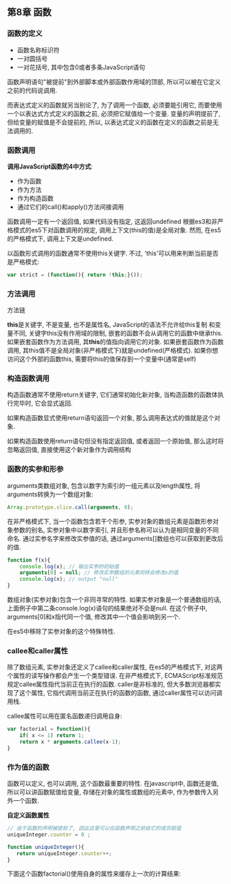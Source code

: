 ## 第8章 函数

### 函数的定义

+ 函数名称标识符
+ 一对圆括号
+ 一对花括号, 其中包含0或者多条JavaScript语句

函数声明语句"被提前"到外部脚本或外部函数作用域的顶部, 所以可以被在它定义之前的代码说调用. 

而表达式定义的函数就另当别论了, 为了调用一个函数, 必须要能引用它, 而要使用一个以表达式方式定义的函数之前, 必须把它赋值给一个变量. 变量的声明提前了, 但给变量的赋值是不会提前的, 所以, 以表达式定义的函数在定义的函数之前是无法调用的. 

### 函数调用 

**调用JavaScript函数的4中方式**: 

+ 作为函数
+ 作为方法
+ 作为构造函数
+ 通过它们的call()和apply()方法间接调用

函数调用一定有一个返回值, 如果代码没有指定, 这返回undefined
根据es3和非严格模式的es5下对函数调用的规定, 调用上下文(this的值)是全局对象. 然而, 在es5的严格模式下, 调用上下文是undefined. 

以函数形式调用的函数通常不使用this关键字. 不过, 'this'可以用来判断当前是否是严格模式: 

```javascript
var strict = (function(){ return !this;}());
```

### 方法调用

方法链

**this**是关键字, 不是变量, 也不是属性名, JavaScript的语法不允许给this复制 
和变量不同, 关键字this没有作用域的限制, 嵌套的函数不会从调用它的函数中继承this. 如果嵌套函数作为方法调用, 其**this**的值指向调用它的对象. 如果嵌套函数作为函数调用, 其this值不是全局对象(非严格模式下)就是undefined(严格模式). 如果你想访问这个外部的函数this, 需要将this的值保存到一个变量中(通常是self)

### 构造函数调用

构造函数通常不使用return关键字, 它们通常初始化新对象, 当构造函数的函数体执行完毕时, 它会显式返回. 

如果构造函数显式使用return语句返回一个对象, 那么调用表达式的值就是这个对象. 

如果构造函数使用return语句但没有指定返回值, 或者返回一个原始值, 那么这时将忽略返回值, 直接使用这个新对象作为调用结构 

### 函数的实参和形参

arguments类数组对象, 包含以数字为索引的一组元素以及length属性, 
将arguments转换为一个数组对象: 

```javascript
Array.prototype.slice.call(arguments, 0); 
```

在非严格模式下, 当一个函数包含若干个形参, 实参对象的数组元素是函数形参对象参数的别名, 实参对象中以数字索引, 并且形参名称可以认为是相同变量的不同命名. 通过实参名字来修改实参值的话, 通过arguments[]数组也可以获取到更改后的值.

```javascript
function f(x){
    console.log(x); // 输出实参的初始值
    arguments[0] = null; // 修改实参数组的元素同样会修改x的值
    console.log(x); // output "null"
}
```

数组对象(实参对象)包含一个非同寻常的特性. 如果实参对象是一个普通数组的话, 上面例子中第二条console.log(x)语句的结果绝对不会是null. 在这个例子中, arguments[0]和x指代同一个值, 修改其中一个值会影响到另一个. 

在es5中移除了实参对象的这个特殊特性. 

### callee和caller属性

除了数组元素, 实参对象还定义了callee和caller属性, 在es5的严格模式下, 对这两个属性的读写操作都会产生一个类型错误. 在非严格模式下, ECMAScript标准规范规定callee属性指代当前正在执行的函数. caller是非标准的, 但大多数浏览器都实现了这个属性, 它指代调用当前正在执行的函数的函数, 通过caller属性可以访问调用栈. 

callee属性可以用在匿名函数递归调用自身: 

```javascript
var factorial = function(){
    if( x <= 1) return 1; 
    return x * arguments.callee(x-1);
}
```
### 作为值的函数

函数可以定义, 也可以调用, 这个函数最重要的特性. 在javascript中, 函数还是值, 所以可以讲函数赋值给变量, 存储在对象的属性或数组的元素中, 作为参数传入另外一个函数. 

**自定义函数属性**

```javascript
// 由于函数的声明被提前了, 因此这里可以在函数声明之前给它的成员赋值
uniqueInteger.counter = 0 ;

function uniqueInteger(){
   return uniqueInteger.counter++;  
}
```

下面这个函数factorial()使用自身的属性来缓存上一次的计算结果: 

